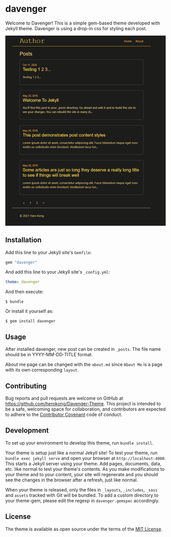 # davenger

Welcome to Davenger! This is a simple gem-based theme developed with Jekyll theme. Davenger is using a drop-in css for styling each post.

<img src="https://raw.githubusercontent.com/herokong/Davenger-Theme/master/_screenshot/davenger.png"/>

## Installation

Add this line to your Jekyll site's `Gemfile`:

```ruby
gem "davenger"
```

And add this line to your Jekyll site's `_config.yml`:

```yaml
theme: davenger
```

And then execute:

    $ bundle

Or install it yourself as:

    $ gem install davenger

## Usage

After installed davenger, new post can be created in `_posts`. The file name should be in YYYY-MM-DD-TITLE format.

About me page can be changed with the `about.md` since `About Me` is a page with its own corresponding `layout`.

## Contributing

Bug reports and pull requests are welcome on GitHub at https://github.com/herokong/Davenger-Theme. This project is intended to be a safe, welcoming space for collaboration, and contributors are expected to adhere to the [Contributor Covenant](http://contributor-covenant.org) code of conduct.

## Development

To set up your environment to develop this theme, run `bundle install`.

Your theme is setup just like a normal Jekyll site! To test your theme, run `bundle exec jekyll serve` and open your browser at `http://localhost:4000`. This starts a Jekyll server using your theme. Add pages, documents, data, etc. like normal to test your theme's contents. As you make modifications to your theme and to your content, your site will regenerate and you should see the changes in the browser after a refresh, just like normal.

When your theme is released, only the files in `_layouts`, `_includes`, `_sass` and `assets` tracked with Git will be bundled.
To add a custom directory to your theme-gem, please edit the regexp in `davenger.gemspec` accordingly.

## License

The theme is available as open source under the terms of the [MIT License](https://opensource.org/licenses/MIT).

